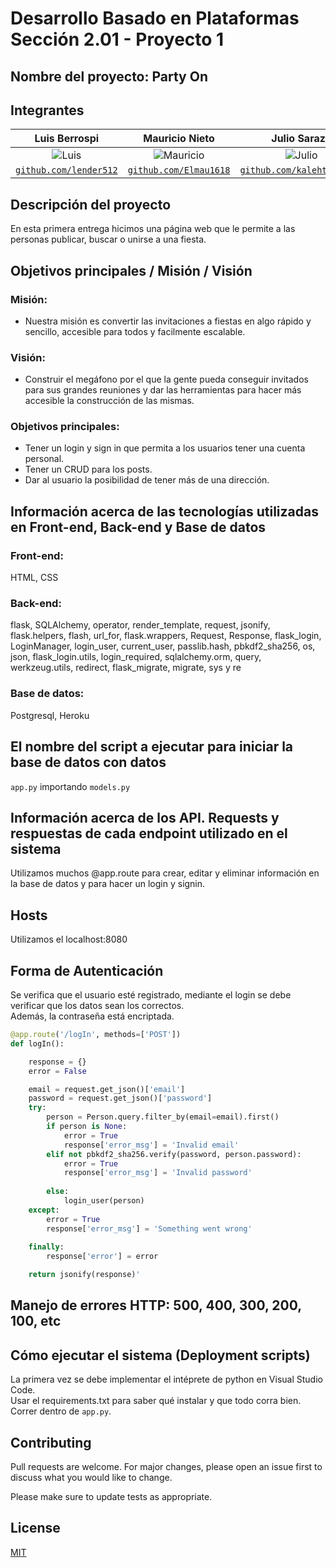 # Desarrollo Basado en Plataformas Sección 2.01 - Proyecto 1

## Nombre del proyecto: Party On

## Integrantes

| <a target="_blank">**Luis Berrospi**</a> | <a target="_blank">**Mauricio Nieto**</a> | <a target="_blank">**Julio Sarazu**</a> |<a target="_blank">**Adrián Boza**</a> |
| :---: | :---:| :---:| :---:|
| ![Luis](https://avatars2.githubusercontent.com/u/52045791?v=3&s=150) | ![Mauricio](https://avatars.githubusercontent.com/u/63524901?v=4) | ![Julio](https://avatars.githubusercontent.com/u/40171658?s=64&v=4) | ![Adrian](https://avatars.githubusercontent.com/u/40300535?v=4) |
| <a href="https://github.com/lender512" target="_blank">`github.com/lender512`</a> | <a href="https://github.com/Elmau1618" target="_blank">`github.com/Elmau1618`</a> | <a href="https://github.com/kalehtfree123" target="_blank">`github.com/kalehtfree123`</a> |<a href="https://github.com/adrianboza" target="_blank">`github.com/adrianboza`</a> |

## Descripción del proyecto

En esta primera entrega hicimos una página web que le permite a las personas publicar, buscar o unirse a una fiesta.

## Objetivos principales / Misión / Visión
### Misión:
- Nuestra misión es convertir las invitaciones a fiestas en algo rápido y sencillo, accesible para todos y facilmente escalable.

### Visión:
- Construir el megáfono por el que la gente pueda conseguir invitados para sus grandes reuniones y dar las herramientas para hacer más accesible la construcción de las mismas.

### Objetivos principales:
- Tener un login y sign in que permita a los usuarios tener una cuenta personal.
- Tener un CRUD para los posts.
- Dar al usuario la posibilidad de tener más de una dirección.

## Información acerca de las tecnologías utilizadas en Front-end, Back-end y Base de datos
### Front-end:
HTML, CSS
### Back-end:
flask, SQLAlchemy, operator, render_template, request, jsonify, flask.helpers, flash, url_for, flask.wrappers, Request, Response, flask_login, LoginManager, login_user, current_user, passlib.hash, pbkdf2_sha256, os, json, flask_login.utils, login_required, sqlalchemy.orm, query, werkzeug.utils, redirect, flask_migrate, migrate, sys y re
### Base de datos:
Postgresql, Heroku

## El nombre del script a ejecutar para iniciar la base de datos con datos

`app.py` importando `models.py`

## Información acerca de los API. Requests y respuestas de cada endpoint utilizado en el sistema
Utilizamos muchos @app.route para crear, editar y eliminar información en la base de datos y para hacer un login y signin.
## Hosts
Utilizamos el localhost:8080
## Forma de Autenticación
Se verifica que el usuario esté registrado, mediante el login se debe verificar que los datos sean los correctos.  
Además, la contraseña está encriptada.
```python
@app.route('/logIn', methods=['POST'])
def logIn():

    response = {}
    error = False

    email = request.get_json()['email']
    password = request.get_json()['password']
    try: 
        person = Person.query.filter_by(email=email).first()
        if person is None:
            error = True
            response['error_msg'] = 'Invalid email'
        elif not pbkdf2_sha256.verify(password, person.password):
            error = True
            response['error_msg'] = 'Invalid password'
            
        else:
            login_user(person)
    except:
        error = True
        response['error_msg'] = 'Something went wrong'
        
    finally:
        response['error'] = error

    return jsonify(response)'
```


## Manejo de errores HTTP: 500, 400, 300, 200, 100, etc

## Cómo ejecutar el sistema (Deployment scripts)
La primera vez se debe implementar el intéprete de python en Visual Studio Code.  
Usar el requirements.txt para saber qué instalar y que todo corra bien.  
Correr dentro de `app.py`.

## Contributing
Pull requests are welcome. For major changes, please open an issue first to discuss what you would like to change.

Please make sure to update tests as appropriate.

## License
[MIT](https://choosealicense.com/licenses/mit/)
